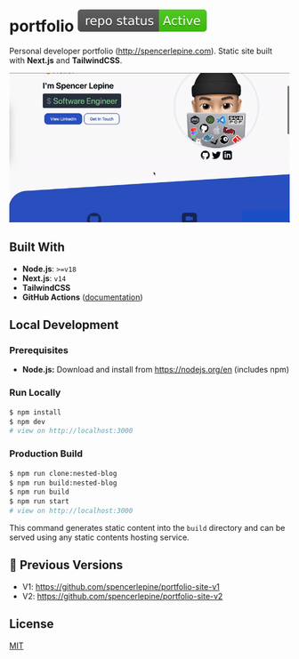 # portfolio ![project status badge](./.github/active.svg)

Personal developer portfolio (http://spencerlepine.com). Static site built with **Next.js** and **TailwindCSS**.

![Portfolio Site Screenshot GIF](./.github/portfolio-site-landing-page.gif)

## Built With

- **Node.js**: `>=v18`
- **Next.js**: `v14`
- **TailwindCSS**
- **GitHub Actions** ([documentation](https://docs.github.com/actions))

## Local Development

### Prerequisites

- **Node.js:** Download and install from https://nodejs.org/en (includes npm)

### Run Locally

```sh
$ npm install
$ npm dev
# view on http://localhost:3000
```

### Production Build

```sh
$ npm run clone:nested-blog
$ npm run build:nested-blog
$ npm run build
$ npm run start
# view on http://localhost:3000
```

This command generates static content into the `build` directory and can be served using any static contents hosting service.

## 📁 Previous Versions

- V1: https://github.com/spencerlepine/portfolio-site-v1
- V2: https://github.com/spencerlepine/portfolio-site-v2

## License

[MIT](./LICENSE)
